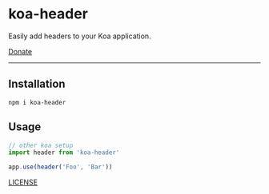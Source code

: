 # koa-header

Easily add headers to your Koa application.

[Donate](https://ko-fi.com/zacanger)

--------

## Installation

`npm i koa-header`

## Usage

```javascript
// other koa setup
import header from 'koa-header'

app.use(header('Foo', 'Bar'))
```

[LICENSE](./LICENSE.md)
